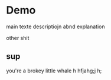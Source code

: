 # Demo


main texte descriptiojn abnd explanation 

other shit

## sup

you're a brokey little whale h
hfjahg;j h;
